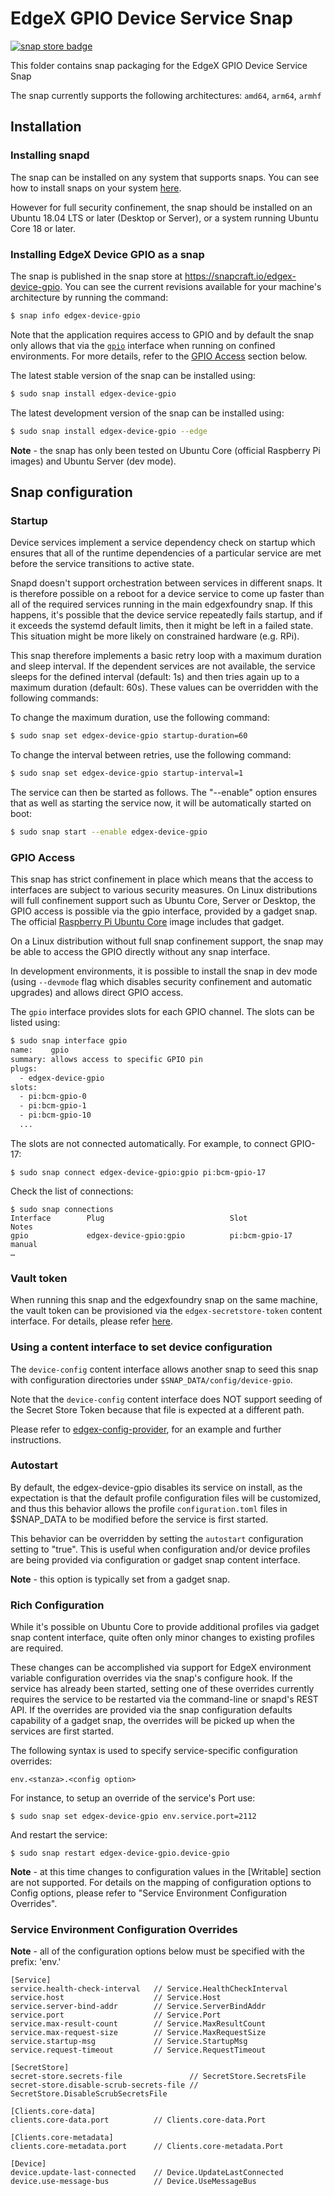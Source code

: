 # EdgeX GPIO Device Service Snap
[![snap store badge](https://snapcraft.io/static/images/badges/en/snap-store-black.svg)](https://snapcraft.io/edgex-device-gpio)

This folder contains snap packaging for the EdgeX GPIO Device Service Snap

The snap currently supports the following architectures: `amd64`, `arm64`, `armhf`

## Installation

### Installing snapd
The snap can be installed on any system that supports snaps. You can see how to install 
snaps on your system [here](https://snapcraft.io/docs/installing-snapd).

However for full security confinement, the snap should be installed on an 
Ubuntu 18.04 LTS or later (Desktop or Server), or a system running Ubuntu Core 18 or later.

### Installing EdgeX Device GPIO as a snap
The snap is published in the snap store at https://snapcraft.io/edgex-device-gpio.
You can see the current revisions available for your machine's architecture by running the command:

```bash
$ snap info edgex-device-gpio
```

Note that the application requires access to GPIO and by default the snap only allows that via the [`gpio`](https://snapcraft.io/docs/gpio-interface) interface when running on confined environments.
For more details, refer to the [GPIO Access](GPIO-Access) section below.

The latest stable version of the snap can be installed using:

```bash
$ sudo snap install edgex-device-gpio
```

The latest development version of the snap can be installed using:

```bash
$ sudo snap install edgex-device-gpio --edge
```

**Note** - the snap has only been tested on Ubuntu Core (official Raspberry Pi images) and Ubuntu Server (dev mode).

## Snap configuration
### Startup
Device services implement a service dependency check on startup which ensures that all of the runtime dependencies of a particular service are met before the service transitions to active state.

Snapd doesn't support orchestration between services in different snaps. It is therefore possible on a reboot for a device service to come up faster than all of the required services running in the main edgexfoundry snap. If this happens, it's possible that the device service repeatedly fails startup, and if it exceeds the systemd default limits, then it might be left in a failed state. This situation might be more likely on constrained hardware (e.g. RPi).

This snap therefore implements a basic retry loop with a maximum duration and sleep interval. If the dependent services are not available, the service sleeps for the defined interval (default: 1s) and then tries again up to a maximum duration (default: 60s). These values can be overridden with the following commands:
    
To change the maximum duration, use the following command:

```bash
$ sudo snap set edgex-device-gpio startup-duration=60
```

To change the interval between retries, use the following command:

```bash
$ sudo snap set edgex-device-gpio startup-interval=1
```

The service can then be started as follows. The "--enable" option
ensures that as well as starting the service now, it will be automatically started on boot:

```bash
$ sudo snap start --enable edgex-device-gpio
```

### GPIO Access
This snap has strict confinement in place which means that the access to interfaces are subject to various security measures. 
On Linux distributions will full confinement support such as Ubuntu Core, Server or Desktop, the GPIO access is possible via the gpio interface, provided by a gadget snap. 
The official [Raspberry Pi Ubuntu Core](https://ubuntu.com/download/raspberry-pi-core) image includes that gadget.

On a Linux distribution without full snap confinement support, the snap may be able to access the GPIO directly without any snap interface.

In development environments, it is possible to install the snap in dev mode (using `--devmode` flag which disables security confinement and automatic upgrades) and allows direct GPIO access.

The `gpio` interface provides slots for each GPIO channel. The slots can be listed using:
```bash
$ sudo snap interface gpio
name:    gpio
summary: allows access to specific GPIO pin
plugs:
  - edgex-device-gpio
slots:
  - pi:bcm-gpio-0
  - pi:bcm-gpio-1
  - pi:bcm-gpio-10
  ...
```

The slots are not connected automatically. For example, to connect GPIO-17:
```
$ sudo snap connect edgex-device-gpio:gpio pi:bcm-gpio-17
```

Check the list of connections:
```
$ sudo snap connections
Interface        Plug                            Slot              Notes
gpio             edgex-device-gpio:gpio          pi:bcm-gpio-17    manual
…
```

### Vault token
When running this snap and the edgexfoundry snap on the same machine, the vault token can be provisioned via the `edgex-secretstore-token` content interface. 
For details, please refer [here](https://github.com/edgexfoundry/edgex-go/tree/jakarta/snap#interfaces).

### Using a content interface to set device configuration

The `device-config` content interface allows another snap to seed this snap with configuration directories under `$SNAP_DATA/config/device-gpio`.

Note that the `device-config` content interface does NOT support seeding of the Secret Store Token because that file is expected at a different path.

Please refer to [edgex-config-provider](https://github.com/canonical/edgex-config-provider), for an example and further instructions.

### Autostart
By default, the edgex-device-gpio disables its service on install, as the expectation is that the default profile configuration files will be customized, and thus this behavior allows the profile `configuration.toml` files in $SNAP_DATA to be modified before the service is first started.

This behavior can be overridden by setting the `autostart` configuration setting to "true". This is useful when configuration and/or device profiles are being provided via configuration or gadget snap content interface.

**Note** - this option is typically set from a gadget snap.

### Rich Configuration
While it's possible on Ubuntu Core to provide additional profiles via gadget 
snap content interface, quite often only minor changes to existing profiles are required. 

These changes can be accomplished via support for EdgeX environment variable 
configuration overrides via the snap's configure hook.
If the service has already been started, setting one of these overrides currently requires the
service to be restarted via the command-line or snapd's REST API. 
If the overrides are provided via the snap configuration defaults capability of a gadget snap, 
the overrides will be picked up when the services are first started.

The following syntax is used to specify service-specific configuration overrides:


```
env.<stanza>.<config option>
```

For instance, to setup an override of the service's Port use:
```
$ sudo snap set edgex-device-gpio env.service.port=2112
```

And restart the service:
```
$ sudo snap restart edgex-device-gpio.device-gpio
```

**Note** - at this time changes to configuration values in the [Writable] section are not supported.
For details on the mapping of configuration options to Config options, please refer to "Service Environment Configuration Overrides".

### Service Environment Configuration Overrides
**Note** - all of the configuration options below must be specified with the prefix: 'env.'

```
[Service]
service.health-check-interval   // Service.HealthCheckInterval
service.host                    // Service.Host
service.server-bind-addr        // Service.ServerBindAddr
service.port                    // Service.Port
service.max-result-count        // Service.MaxResultCount
service.max-request-size        // Service.MaxRequestSize
service.startup-msg             // Service.StartupMsg
service.request-timeout         // Service.RequestTimeout

[SecretStore]
secret-store.secrets-file               // SecretStore.SecretsFile
secret-store.disable-scrub-secrets-file // SecretStore.DisableScrubSecretsFile

[Clients.core-data]
clients.core-data.port          // Clients.core-data.Port

[Clients.core-metadata]
clients.core-metadata.port      // Clients.core-metadata.Port

[Device]
device.update-last-connected    // Device.UpdateLastConnected
device.use-message-bus          // Device.UseMessageBus
```
